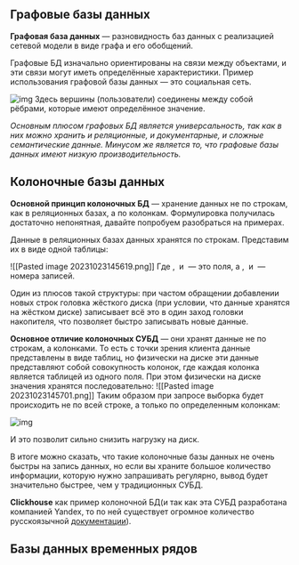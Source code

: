 
## **Графовые базы данных**

**Графовая база данных** — разновидность баз данных с реализацией сетевой модели в виде графа и его обобщений.

Графовые БД изначально ориентированы на связи между объектами, и эти связи могут иметь определённые характеристики. Пример использования графовой базы данных — это социальная сеть.

![img](https://lms-cdn.skillfactory.ru/assets/courseware/v1/18d5dadb3598410cd1846414f1ef2b12/asset-v1:SkillFactory+ADMIN+2020+type@asset+block/ADMIN_m11_u6_1.png)
Здесь вершины (пользователи) соединены между собой рёбрами, которые имеют определённое значение.

*Основным плюсом графовых БД является универсальность, так как в них можно хранить и реляционные, и документарные, и сложные семантические данные.
Минусом же является то, что графовые базы данных имеют низкую производительность.*

## **Колоночные базы данных**

**Основной принцип колоночных БД** — хранение данных не по строкам, как в реляционных базах, а по колонкам. Формулировка получилась достаточно непонятная, давайте попробуем разобраться на примерах.

Данные в реляционных базах данных хранятся по строкам. Представим их в виде одной таблицы:

![[Pasted image 20231023145619.png]]
Где ,  и  — это поля, а ,  и  — номера записей.

Один из плюсов такой структуры: при частом обращении добавлении новых строк головка жёсткого диска (при условии, что данные хранятся на жёстком диске) записывает всё это в один заход головки накопителя, что позволяет быстро записывать новые данные.

**Основное отличие колоночных СУБД** — они хранят данные не по строкам, а колонками. То есть с точки зрения клиента данные представлены в виде таблиц, но физически на диске эти данные представляют собой совокупность колонок, где каждая колонка является таблицей из одного поля. При этом физически на диске значения хранятся последовательно:
![[Pasted image 20231023145701.png]]
Таким образом при запросе выборка будет происходить не по всей строке, а только по определенным колонкам:

![img](https://lms-cdn.skillfactory.ru/assets/courseware/v1/b2a0e1f4bb237872e6a81a404bca103d/asset-v1:SkillFactory+ADMIN+2020+type@asset+block/ADMIN_m11_u6_2.png)

И это позволит сильно снизить нагрузку на диск.

В итоге можно сказать, что такие колоночные базы данных не очень быстры на запись данных, но если вы храните большое количество информации, которую нужно запрашивать регулярно, вывод будет значительно быстрее, чем у традиционных СУБД.

**Clickhouse** как пример колоночной БД(и так как эта СУБД разработана компанией Yandex, то по ней существует огромное количество русскоязычной [документации](https://clickhouse.tech/docs/ru/)).

## **Базы данных временных рядов**

